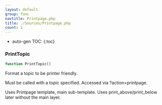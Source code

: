 ```yaml
---
layout: default
group: func
navtitle: Printpage.php
title: ./Sources/Printpage.php
count: 1
---
```

* auto-gen TOC:
{:toc}
### PrintTopic

```php
function PrintTopic()
```
Format a topic to be printer friendly.

Must be called with a topic specified.
Accessed via ?action=printpage.

Uses Printpage template, main sub-template.
Uses print_above/print_below later without the main layer.

